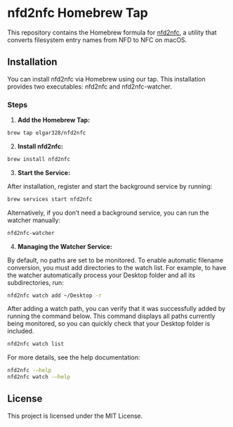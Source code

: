 # nfd2nfc Homebrew Tap

This repository contains the Homebrew formula for [nfd2nfc](https://github.com/elgar328/nfd2nfc), a utility that converts filesystem entry names from NFD to NFC on macOS.


## Installation

You can install nfd2nfc via Homebrew using our tap. This installation provides two executables: nfd2nfc and nfd2nfc-watcher.

### Steps

1.	**Add the Homebrew Tap:**
``` bash 
brew tap elgar328/nfd2nfc
```

2.	**Install nfd2nfc:**
``` bash
brew install nfd2nfc
```

3.	**Start the Service:**

After installation, register and start the background service by running:
``` bash
brew services start nfd2nfc
```

Alternatively, if you don’t need a background service, you can run the watcher manually:
``` bash
nfd2nfc-watcher
```

4.	**Managing the Watcher Service:**

By default, no paths are set to be monitored. To enable automatic filename conversion, you must add directories to the watch list. For example, to have the watcher automatically process your Desktop folder and all its subdirectories, run:
``` bash
nfd2nfc watch add ~/Desktop -r
```

After adding a watch path, you can verify that it was successfully added by running the command below. This command displays all paths currently being monitored, so you can quickly check that your Desktop folder is included.
``` bash
nfd2nfc watch list
```

For more details, see the help documentation:
``` bash
nfd2nfc -–help
nfd2nfc watch -–help
```

## License

This project is licensed under the MIT License.
